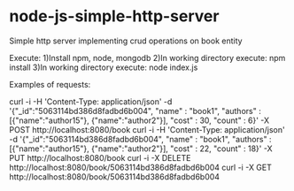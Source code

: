 # node-js-simple-http-server

Simple http server implementing crud operations on book entity

Execute:
1)Install npm, node, mongodb
2)In working directory execute: npm install
3)In working directory execute: node index.js

Examples of requests:

curl -i -H 'Content-Type: application/json' -d  '{"_id":"5063114bd386d8fadbd6b004", "name" : "book1", "authors" : [{"name":"author15"}, {"name":"author2"}], "cost" : 30, "count" : 6}' -X POST http://localhost:8080/book
curl -i -H 'Content-Type: application/json' -d  '{"_id":"5063114bd386d8fadbd6b004", "name" : "book1", "authors" : [{"name":"author15"}, {"name":"author2"}], "cost" : 22, "count" : 18}' -X PUT http://localhost:8080/book
curl -i -X DELETE http://localhost:8080/book/5063114bd386d8fadbd6b004
curl -i -X GET http://localhost:8080/book/5063114bd386d8fadbd6b004
